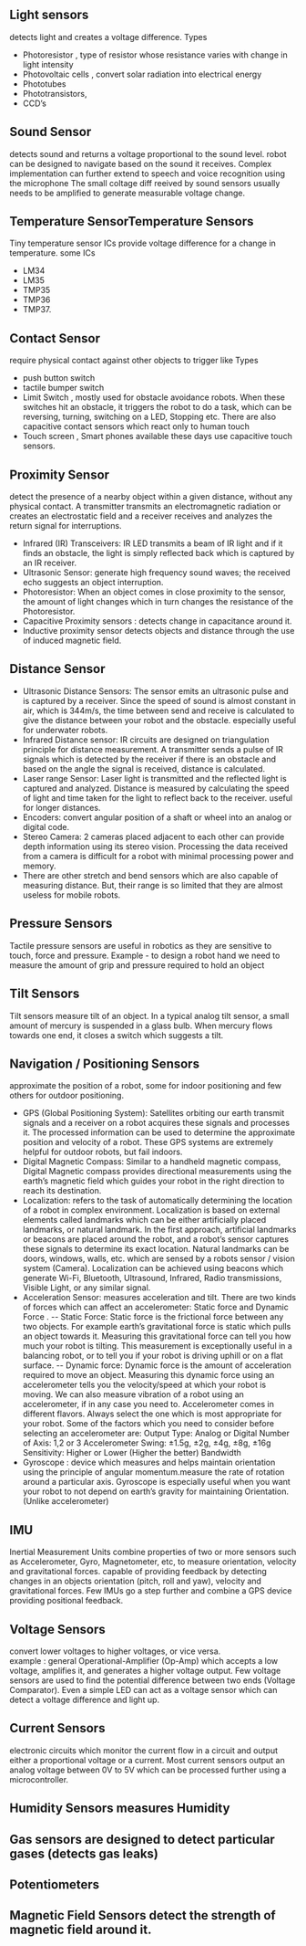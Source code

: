 ## Light sensors 
detects light and creates a voltage difference. 
Types
 - Photoresistor , type of resistor whose resistance varies with change in light intensity
 - Photovoltaic cells , convert solar radiation into electrical energy
 - Phototubes
 - Phototransistors, 
 - CCD’s 

## Sound Sensor
detects sound and returns a voltage proportional to the sound level. robot can be designed to navigate based on the sound it receives. Complex implementation can further extend to speech and voice recognition using the  microphone
The small coltage diff reeived by sound sensors usually needs to be amplified to generate measurable voltage change.

## Temperature SensorTemperature Sensors
Tiny temperature sensor ICs provide voltage difference for a change in temperature. 
some ICs
- LM34
- LM35
- TMP35
- TMP36
- TMP37.

## Contact Sensor
require physical contact against other objects to trigger like 
Types 
- push button switch
- tactile bumper switch 
- Limit Switch , mostly used for obstacle avoidance robots. When these switches hit an obstacle, it triggers the robot to do a task, which can be reversing, turning, switching on a LED, Stopping etc. There are also capacitive contact sensors which react only to human touch
- Touch screen , Smart phones available these days use capacitive touch sensors. 

## Proximity Sensor
detect the presence of a nearby object within a given distance, without any physical contact. 
A transmitter transmits an electromagnetic radiation or creates an electrostatic field and a receiver receives and analyzes the return signal for interruptions. 

- Infrared (IR) Transceivers: IR LED transmits a beam of IR light and if it finds an obstacle, the light is simply reflected back which is captured by an IR receiver.
- Ultrasonic Sensor: generate high frequency sound waves; the received echo suggests an object interruption.
- Photoresistor: When an object comes in close proximity to the sensor, the amount of light changes which in turn changes the resistance of the Photoresistor. 
- Capacitive Proximity sensors : detects change in capacitance around it. 
- Inductive proximity sensor detects objects and distance through the use of induced magnetic field.

## Distance Sensor
- Ultrasonic Distance Sensors: The sensor emits an ultrasonic pulse and is captured by a receiver. Since the speed of sound is almost constant in air, which is 344m/s, the time between send and receive is calculated to give the distance between your robot and the obstacle. especially useful for underwater robots.
- Infrared Distance sensor: IR circuits are designed on triangulation principle for distance measurement. A transmitter sends a pulse of IR signals which is detected by the receiver if there is an obstacle and based on the angle the signal is received, distance is calculated. 
- Laser range Sensor: Laser light is transmitted and the reflected light is captured and analyzed. Distance is measured by calculating the speed of light and time taken for the light to reflect back to the receiver. useful for longer distances.
- Encoders:  convert angular position of a shaft or wheel into an analog or digital code.
- Stereo Camera: 2 cameras placed adjacent to each other can provide depth information using its stereo vision. Processing the data received from a camera is difficult for a robot with minimal processing power and memory. 
- There are other stretch and bend sensors which are also capable of measuring distance. But, their range is so limited that they are almost useless for mobile robots.

## Pressure Sensors
Tactile pressure sensors are useful in robotics as they are sensitive to touch, force and pressure.
Example - to design a robot hand we need to measure the amount of grip and pressure required to hold an object

## Tilt Sensors
Tilt sensors measure tilt of an object. In a typical analog tilt sensor, a small amount of mercury is suspended in a glass bulb. When mercury flows towards one end, it closes a switch which suggests a tilt.

## Navigation / Positioning Sensors
approximate the position of a robot, some for indoor positioning and few others for outdoor positioning.
- GPS (Global Positioning System): Satellites orbiting our earth transmit signals and a receiver on a robot acquires these signals and processes it. The processed information can be used to determine the approximate position and velocity of a robot. These GPS systems are extremely helpful for outdoor robots, but fail indoors.
- Digital Magnetic Compass: Similar to a handheld magnetic compass, Digital Magnetic compass provides directional measurements using the earth’s magnetic field which guides your robot in the right direction to reach its destination.  
- Localization: refers to the task of automatically determining the location of a robot in complex environment. Localization is based on external elements called landmarks which can be either artificially placed landmarks, or natural landmark. In the first approach, artificial landmarks or beacons are placed around the robot, and a robot’s sensor captures these signals to determine its exact location. Natural landmarks can be doors, windows, walls, etc. which are sensed by a robots sensor / vision system (Camera). Localization can be achieved using beacons which generate Wi-Fi, Bluetooth, Ultrasound, Infrared, Radio transmissions, Visible Light, or any similar signal.
- Acceleration Sensor: measures acceleration and tilt. There are two kinds of forces which can affect an accelerometer: Static force and Dynamic Force . 
	-- Static Force: Static force is the frictional force between any two objects. For example earth’s gravitational force is static which pulls an object towards it. Measuring this gravitational force can tell you how much your robot is tilting. This measurement is exceptionally useful in a balancing robot, or to tell you if your robot is driving uphill or on a flat surface.
	-- Dynamic force: Dynamic force is the amount of acceleration required to move an object. Measuring this dynamic force using an accelerometer tells you the velocity/speed at which your robot is moving. We can also measure vibration of a robot using an accelerometer, if in any case you need to.
Accelerometer comes in different flavors. Always select the one which is most appropriate for your robot. Some of the factors which you need to consider before selecting an accelerometer are:
Output Type: Analog or Digital
Number of Axis: 1,2 or 3
Accelerometer Swing: ±1.5g, ±2g, ±4g, ±8g, ±16g
Sensitivity: Higher or Lower (Higher the better)
Bandwidth
- Gyroscope : device which measures and helps maintain orientation using the principle of angular momentum.measure the rate of rotation around a particular axis. Gyroscope is especially useful when you want your robot to not depend on earth’s gravity for maintaining Orientation. (Unlike accelerometer)

## IMU
Inertial Measurement Units combine properties of two or more sensors such as Accelerometer, Gyro, Magnetometer, etc, to measure orientation, velocity and gravitational forces. 
capable of providing feedback by detecting changes in an objects orientation (pitch, roll and yaw), velocity and gravitational forces. Few IMUs go a step further and combine a GPS device providing positional feedback.

## Voltage Sensors
convert lower voltages to higher voltages, or vice versa.  
example : general Operational-Amplifier (Op-Amp) which accepts a low voltage, amplifies it, and generates a higher voltage output. 
Few voltage sensors are used to find the potential difference between two ends (Voltage Comparator). Even a simple LED can act as a voltage sensor which can detect a voltage difference and light up.

## Current Sensors
electronic circuits which monitor the current flow in a circuit and output either a proportional voltage or a current. Most current sensors output an analog voltage between 0V to 5V which can be processed further using a microcontroller.

## Humidity Sensors measures Humidity

## Gas sensors are designed to detect particular gases (detects gas leaks) 

## Potentiometers 

## Magnetic Field Sensors detect the strength of magnetic field around it.
